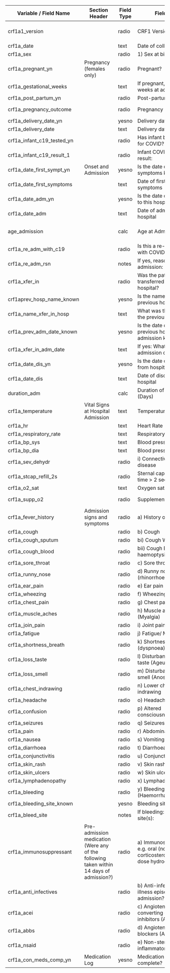 | Variable / Field Name          | Section Header                                                                          | Field Type | Field Label                                                                                | Choices or Calculations                                                 |
| ------------------------------ | --------------------------------------------------------------------------------------- | ---------- | ------------------------------------------------------------------------------------------ | ----------------------------------------------------------------------- |
| crf1a1\_version                |                                                                                         | radio      | CRF1 Version Completed                                                                     | 1, Unversioned; 2, 1.0; 3, 1.1; 4, 1.2; 5, 1.3; 6, 1.4; 7, 1.5; 8, 2.0  |
| crf1a\_date                    |                                                                                         | text       | Date of collection                                                                         |                                                                         |
| crf1a\_sex                     |                                                                                         | radio      | 1) Sex at birth                                                                            | M, Male; F, Female                                                      |
| crf1a\_pregnant\_yn            | Pregnancy (females only)                                                                | radio      | Pregnant?                                                                                  | 1, Yes; 0, No; NK, Not known                                            |
| crf1a\_gestational\_weeks      |                                                                                         | text       | If pregnant, gestation weeks at admission                                                  |                                                                         |
| crf1a\_post\_partum\_yn        |                                                                                         | radio      | Post-partum?                                                                               | 1, Yes; 0, No; NK, Not known                                            |
| crf1a\_pregnancy\_outcome      |                                                                                         | radio      | Pregnancy outcome:                                                                         | 1, Live Birth; 2, Still Birth; NK, Not Known                            |
| crf1a\_delivery\_date\_yn      |                                                                                         | yesno      | Delivery date known?                                                                       | 1, Yes; 0, No                                                           |
| crf1a\_delivery\_date          |                                                                                         | text       | Delivery date:                                                                             |                                                                         |
| crf1a\_infant\_c19\_tested\_yn |                                                                                         | radio      | Has infant been tested for COVID?                                                          | 1, Yes; 0, No; NK, Not known                                            |
| crf1a\_infant\_c19\_result\_1  |                                                                                         | radio      | Infant COVID-19 test result:                                                               | 1, Positive; 0, Negative; 2, Indeterminate                              |
| crf1a\_date\_first\_sympt\_yn  | Onset and Admission                                                                     | yesno      | Is the date of first/earliest symptoms known?                                              | 1, Yes; 0, No                                                           |
| crf1a\_date\_first\_symptoms   |                                                                                         | text       | Date of first/earliest symptoms                                                            |                                                                         |
| crf1a\_date\_adm\_yn           |                                                                                         | yesno      | Is the date of admission to this hospital known?                                           | 1, Yes; 0, No                                                           |
| crf1a\_date\_adm               |                                                                                         | text       | Date of admission to this hospital                                                         |                                                                         |
| age\_admission                 |                                                                                         | calc       | Age at Admission (Years)                                                                   | round(datediff(\[date\_of\_birth\], \[crf1a\_date\_adm\], "y","dmy"),0) |
| crf1a\_re\_adm\_with\_c19      |                                                                                         | radio      | Is this a re-admission with COVID-19?<br>                                                  | 1, Yes; 0, No; NK, N/K                                                  |
| crf1a\_re\_adm\_rsn            |                                                                                         | notes      | If yes, reason for re-admission:                                                           |                                                                         |
| crf1a\_xfer\_in                |                                                                                         | radio      | Was the patient transferred from another hospital?<br>                                     | 1, Yes; 0, No; NK, N/K                                                  |
| crf1aprev\_hosp\_name\_known   |                                                                                         | yesno      | Is the name of the previous hospital known?                                                | 1, Yes; 0, No                                                           |
| crf1a\_name\_xfer\_in\_hosp    |                                                                                         | text       | What was the name of the previous hospital?                                                |                                                                         |
| crf1a\_prev\_adm\_date\_known  |                                                                                         | yesno      | Is the date of the previous hospital admission known?                                      | 1, Yes; 0, No                                                           |
| crf1a\_xfer\_in\_adm\_date     |                                                                                         | text       | If yes: What was the admission date?                                                       |                                                                         |
| crf1a\_date\_dis\_yn           |                                                                                         | yesno      | Is the date of discharge from hospital known?                                              | 1, Yes; 0, No                                                           |
| crf1a\_date\_dis               |                                                                                         | text       | Date of discharge from hospital                                                            |                                                                         |
| duration\_adm                  |                                                                                         | calc       | Duration of Admission (Days)                                                               | datediff(\[crf1a\_date\_adm\], \[crf1a\_date\_dis\], "d","dmy")         |
| crf1a\_temperature             | Vital Signs at Hospital Admission                                                       | text       | Temperature                                                                                |                                                                         |
| crf1a\_hr                      |                                                                                         | text       | Heart Rate                                                                                 |                                                                         |
| crf1a\_respiratory\_rate       |                                                                                         | text       | Respiratory Rate                                                                           |                                                                         |
| crf1a\_bp\_sys                 |                                                                                         | text       | Blood pressure (Sys)                                                                       |                                                                         |
| crf1a\_bp\_dia                 |                                                                                         | text       | Blood pressure (Dia)                                                                       |                                                                         |
| crf1a\_sev\_dehydr             |                                                                                         | radio      | i) Connective tissue disease                                                               | 1, Yes; 0, No; NK, N/K                                                  |
| crf1a\_stcap\_refill\_2s       |                                                                                         | radio      | Sternal capillary refill time > 2 seconds                                                  | 1, Yes; 0, No; NK, N/K                                                  |
| crf1a\_o2\_sat                 |                                                                                         | text       | Oxygen saturation                                                                          |                                                                         |
| crf1a\_supp\_o2                |                                                                                         | radio      | Supplemental oxygen                                                                        | 1, Air; 2, Any Oxygen therapy; NK, N/K                                  |
| crf1a\_fever\_history          | Admission signs and symptoms                                                            | radio      | a) History of fever                                                                        | 1, Yes; 0, No; 2, N/K                                                   |
| crf1a\_cough                   |                                                                                         | radio      | b) Cough                                                                                   | 1, Yes; 0, No; 2, N/K                                                   |
| crf1a\_cough\_sputum           |                                                                                         | radio      | bi) Cough With sputum                                                                      | 1, Yes; 0, No; 2, N/K                                                   |
| crf1a\_cough\_blood            |                                                                                         | radio      | bii) Cough Blood/ haemoptysis                                                              | 1, Yes; 0, No; 2, N/K                                                   |
| crf1a\_sore\_throat            |                                                                                         | radio      | c) Sore throat                                                                             | 1, Yes; 0, No; 2, N/K                                                   |
| crf1a\_runny\_nose             |                                                                                         | radio      | d) Runny nose (rhinorrhoea)                                                                | 1, Yes; 0, No; 2, N/K                                                   |
| crf1a\_ear\_pain               |                                                                                         | radio      | e) Ear pain                                                                                | 1, Yes; 0, No; 2, N/K                                                   |
| crf1a\_wheezing                |                                                                                         | radio      | f) Wheezing                                                                                | 1, Yes; 0, No; 2, N/K                                                   |
| crf1a\_chest\_pain             |                                                                                         | radio      | g) Chest pain                                                                              | 1, Yes; 0, No; 2, N/K                                                   |
| crf1a\_muscle\_aches           |                                                                                         | radio      | h) Muscle aches (Myalgia)                                                                  | 1, Yes; 0, No; 2, N/K                                                   |
| crf1a\_join\_pain              |                                                                                         | radio      | i) Joint pain (Arthralgia)                                                                 | 1, Yes; 0, No; 2, N/K                                                   |
| crf1a\_fatigue                 |                                                                                         | radio      | j) Fatigue/ Malaise                                                                        | 1, Yes; 0, No; 2, N/K                                                   |
| crf1a\_shortness\_breath       |                                                                                         | radio      | k) Shortness of breath (dyspnoea)                                                          | 1, Yes; 0, No; 2, N/K                                                   |
| crf1a\_loss\_taste             |                                                                                         | radio      | l) Disturbance or loss of taste (Ageusia)                                                  | 1, Yes; 0, No; 2, N/K                                                   |
| crf1a\_loss\_smell             |                                                                                         | radio      | m) Disturbance or loss of smell (Anosmia)                                                  | 1, Yes; 0, No; 2, N/K                                                   |
| crf1a\_chest\_indrawing        |                                                                                         | radio      | n) Lower chest wall indrawing                                                              | 1, Yes; 0, No; 2, N/K                                                   |
| crf1a\_headache                |                                                                                         | radio      | o) Headache                                                                                | 1, Yes; 0, No; 2, N/K                                                   |
| crf1a\_confusion               |                                                                                         | radio      | p) Altered consciousness/confusion                                                         | 1, Yes; 0, No; 2, N/K                                                   |
| crf1a\_seizures                |                                                                                         | radio      | q) Seizures                                                                                | 1, Yes; 0, No; 2, N/K                                                   |
| crf1a\_pain                    |                                                                                         | radio      | r) Abdominal Pain                                                                          | 1, Yes; 0, No; 2, N/K                                                   |
| crf1a\_nausea                  |                                                                                         | radio      | s) Vomiting / Nausea                                                                       | 1, Yes; 0, No; 2, N/K                                                   |
| crf1a\_diarrhoea               |                                                                                         | radio      | t) Diarrhoea                                                                               | 1, Yes; 0, No; 2, N/K                                                   |
| crf1a\_conjunctivitis          |                                                                                         | radio      | u) Conjunctivitis                                                                          | 1, Yes; 0, No; 2, N/K                                                   |
| crf1a\_skin\_rash              |                                                                                         | radio      | v) Skin rash                                                                               | 1, Yes; 0, No; 2, N/K                                                   |
| crf1a\_skin\_ulcers            |                                                                                         | radio      | w) Skin ulcers                                                                             | 1, Yes; 0, No; 2, N/K                                                   |
| crf1a\_lymphadenopathy         |                                                                                         | radio      | x) Lymphadenopathy                                                                         | 1, Yes; 0, No; 2, N/K                                                   |
| crf1a\_bleeding                |                                                                                         | radio      | y) Bleeding (Haemorrhage)                                                                  | 1, Yes; 0, No; 2, N/K                                                   |
| crf1a\_bleeding\_site\_known   |                                                                                         | yesno      | Bleeding site known?                                                                       | 1, Yes; 0, No                                                           |
| crf1a\_bleed\_site             |                                                                                         | notes      | If bleeding: specify site(s):                                                              |                                                                         |
| crf1a\_immunosuppressant       | Pre-admission medication (Were any of the following taken within 14 days of admission?) | radio      | a) Immunosuppressant e.g. oral (not inhaled) corticosteroids (not low dose hydrocortisone) | 1, Yes; 0, No; 2, N/K                                                   |
| crf1a\_anti\_infectives        |                                                                                         | radio      | b) Anti-infectives for this illness episode prior to admission?                            | 1, Yes; 0, No; 2, N/K                                                   |
| crf1a\_acei                    |                                                                                         | radio      | c) Angiotensin converting enzyme inhibitors (ACEI)?                                        | 1, Yes; 0, No; 2, N/K                                                   |
| crf1a\_abbs                    |                                                                                         | radio      | d) Angiotensin II receptor blockers (ARBs)?                                                | 1, Yes; 0, No; 2, N/K                                                   |
| crf1a\_nsaid                   |                                                                                         | radio      | e) Non-steroidal anti-inflammatory (NSAID)?                                                | 1, Yes; 0, No; 2, N/K                                                   |
| crf1a\_con\_meds\_comp\_yn     | Medication Log                                                                          | yesno      | Medication log complete?                                                                   | 1, Yes; 0, No                                                           |